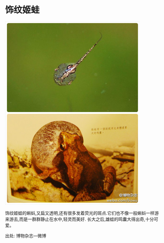 # 饰纹姬蛙

![](01.jpg)

饰纹姬蛙的蝌蚪,又扁又透明,还有很多发着荧光的斑点.它们也不像一般蝌蚪一样游来游去,而是一群群静止在水中,轻灵而美好. 长大之后,雄蛙的鸣囊大得出奇,十分可爱。

出处: 博物杂志—微博
